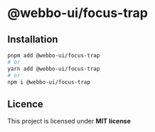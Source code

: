# @webbo-ui/focus-trap



## Installation

```bash
pnpm add @webbo-ui/focus-trap
# or
yarn add @webbo-ui/focus-trap
# or
npm i @webbo-ui/focus-trap
```

## Licence

This project is licensed under **MIT license**